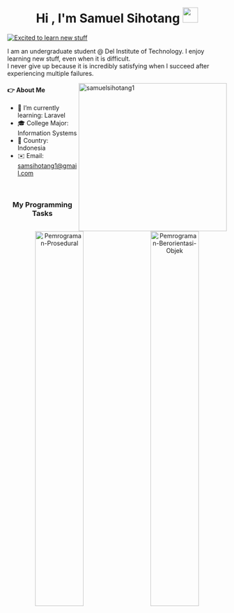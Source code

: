 <h1 align="center"><b>Hi , I'm Samuel Sihotang </b><img src="https://media.giphy.com/media/hvRJCLFzcasrR4ia7z/giphy.gif" width="35"></h1>

<a href="#my-programming-tasks"><img src="https://readme-typing-svg.demolab.com?font=Cairo+Play&color=2AA889&size=23&pause=500&height=50&lines=Excited+to+learn+new+stuff;Problem+Solver+and+Creative;Proficient in Java and C" alt="Excited to learn new stuff"/></a>

I am an undergraduate student @ Del Institute of Technology. I enjoy learning new stuff, even when it is difficult.<br>
I never give up because it is incredibly satisfying when I succeed after experiencing multiple failures.

<a href="#my-programming-tasks"><img src="https://github-readme-stats.vercel.app/api/top-langs?username=samuelsihotang1&theme=gotham&hide_border=true&hide=makefile" width="340" align=right alt="samuelsihotang1"/></a>

#### 👉 About Me

- 🌱 I’m currently learning: Laravel
- 🎓 College Major: Information Systems
- 📍 Country: Indonesia
- ✉️ Email: samsihotang1@gmail.com

<br>
<h3 align="center">My Programming Tasks</h3>
  <div align="center">
   <a href="https://github.com/samuelsihotang1/Pemrograman-Prosedural"><img src="https://denvercoder1-github-readme-stats.vercel.app/api/pin/?username=samuelsihotang1&repo=Pemrograman-Prosedural&theme=gotham&hide_border=true&show_description=false" alt="Pemrograman-Prosedural" width="47%"></a>
  &nbsp;&nbsp;&nbsp;&nbsp;&nbsp;
  <a href="https://github.com/samuelsihotang1/Pemrograman-Berorientasi-Objek"><img src="https://denvercoder1-github-readme-stats.vercel.app/api/pin/?username=samuelsihotang1&repo=Pemrograman-Berorientasi-Objek&theme=gotham&hide_border=true&show_description=false" alt="Pemrograman-Berorientasi-Objek" width="47%"></a>
  </div>
